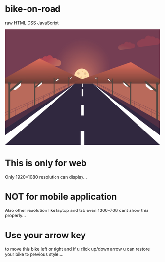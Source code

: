 # bike-on-road
raw HTML CSS JavaScript

<p align="center">
  <img src="assets/main-bg.jpg" title="main-bg">
</p>

# This is only for web 
Only 1920*1080 resolution can display...

# NOT for mobile application 
Also other resolution like laptop and tab even 1366*768 cant show this properly...

# Use your arrow key 
to move this bike left or right and if u click up/down arrow u can restore your bike to previous style....
